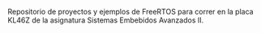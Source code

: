 Repositorio de proyectos y ejemplos de FreeRTOS para correr en la placa KL46Z de la asignatura Sistemas Embebidos Avanzados II.
